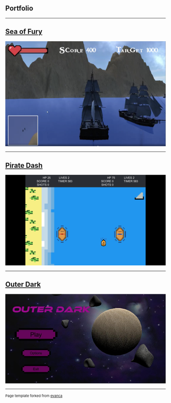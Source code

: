 ## Portfolio
---
## [Sea of Fury](https://nadianadeem.github.io/SeaOfFury/)
<img src="images/SeaOfFuryScreenShot.png?raw=true"/>

---

## [Pirate Dash](https://nadianadeem.github.io/Pirate-Dash/)
<img src="images/piratedash.png?raw=true"/>

---
## [Outer Dark](https://globalgamejam.org/2020/games/outer-dark-8)
<img src="images/outerdark.jpg?raw=true"/>

---
<p style="font-size:11px">Page template forked from <a href="https://github.com/evanca/quick-portfolio">evanca</a></p>
<!-- Remove above link if you don't want to attibute -->
